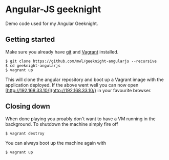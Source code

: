 Angular-JS geeknight
===
Demo code used for my Angular Geeknight.

Getting started
--
Make sure you already have [git](http://git-scm.org) and [Vagrant](http://vagrantup.com) installed.

```
$ git clone https://github.com/mwl/geeknight-angularjs --recursive
$ cd geeknight-angularjs
$ vagrant up
```

This will clone the angular repository and boot up a Vagrant image with the application deployed. If the above went well you can now open [http://192.168.33.10/](http://192.168.33.10/) in your favourite browser.

Closing down
---
When done playing you proably don't want to have a VM running in the background. To shutdown the machine simply fire off

```
$ vagrant destroy
```
You can always boot up the machine again with

```
$ vagrant up
```